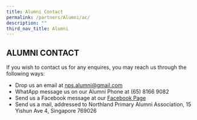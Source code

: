 ```yaml
---
title: Alumni Contact
permalink: /partners/Alumni/ac/
description: ""
third_nav_title: Alumni
---
```

## ALUMNI CONTACT

If you wish to contact us for any enquires, you may reach us through the following ways:

*   Drop us an email at [nps.alumni@gmail.com](mailto:nps.alumni@gmail.com)
*   WhatApp message us on our Alumni Phone at (65) 8166 9082
*   Send us a Facebook message at our [Facebook Page](https://www.facebook.com/officialNPAA)
*   Send us a mail, addressed to Northland Primary Alumni Association, 15 Yishun Ave 4, Singapore 769026